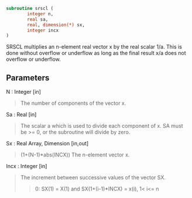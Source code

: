 ```fortran
subroutine srscl (
		integer n,
		real sa,
		real, dimension(*) sx,
		integer incx
)
```

 SRSCL multiplies an n-element real vector x by the real scalar 1/a.
 This is done without overflow or underflow as long as
 the final result x/a does not overflow or underflow.

## Parameters
N : Integer [in]
> The number of components of the vector x.

Sa : Real [in]
> The scalar a which is used to divide each component of x.
> SA must be >= 0, or the subroutine will divide by zero.

Sx : Real Array, Dimension [in,out]
> (1+(N-1)*abs(INCX))
> The n-element vector x.

Incx : Integer [in]
> The increment between successive values of the vector SX.
> > 0:  SX(1) = X(1) and SX(1+(i-1)*INCX) = x(i),     1< i<= n

